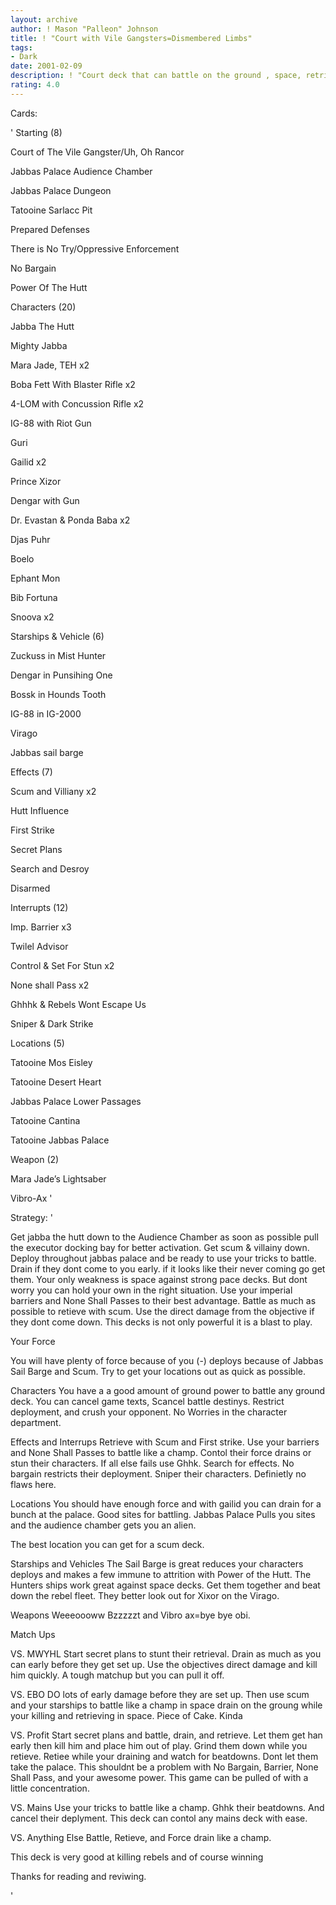 ```yaml
---
layout: archive
author: ! Mason "Palleon" Johnson
title: ! "Court with Vile Gangsters=Dismembered Limbs"
tags:
- Dark
date: 2001-02-09
description: ! "Court deck that can battle on the ground , space, retrieve, and drain."
rating: 4.0
---
```

Cards: 

' 
Starting (8)


Court of The Vile Gangster/Uh, Oh Rancor


Jabbas Palace Audience Chamber

Jabbas Palace Dungeon

Tatooine Sarlacc Pit

Prepared Defenses

There is No Try/Oppressive Enforcement

No Bargain

Power Of The Hutt


Characters (20)


Jabba The Hutt

Mighty Jabba

Mara Jade, TEH x2

Boba Fett With Blaster Rifle x2

4-LOM with Concussion Rifle x2

IG-88 with Riot Gun

Guri

Gailid x2

Prince Xizor

Dengar with Gun 

Dr. Evastan & Ponda Baba x2

Djas Puhr

Boelo

Ephant Mon

Bib Fortuna

Snoova x2


Starships & Vehicle (6)


Zuckuss in Mist Hunter

Dengar in Punsihing One

Bossk in Hounds Tooth

IG-88 in IG-2000

Virago

Jabbas sail barge


Effects (7)


Scum and Villiany x2

Hutt Influence

First Strike

Secret Plans

Search and Desroy

Disarmed


Interrupts (12)


Imp. Barrier x3

Twilel Advisor

Control & Set For Stun x2

None shall Pass x2

Ghhhk & Rebels Wont Escape Us

Sniper & Dark Strike 


Locations (5)


Tatooine Mos Eisley 

Tatooine Desert Heart

Jabbas Palace Lower Passages

Tatooine Cantina

Tatooine Jabbas Palace


Weapon (2)


Mara Jade’s Lightsaber

Vibro-Ax   '

Strategy: '

Get jabba the hutt down to the Audience Chamber as soon as possible pull the executor docking bay for better activation. Get scum & villainy down. Deploy throughout jabbas palace and be ready to use your tricks to battle. Drain if they dont come to you early. if it looks like their never coming go get them. Your only weakness is space against strong pace decks. But dont worry you can hold your own in the right situation. Use your imperial barriers and None Shall Passes to their best advantage. Battle as much as possible to retieve with scum. Use the direct damage from the objective if they dont come down. This decks is not only powerful it is a blast to play.


Your Force

You will have plenty of force because of you (-) deploys because of Jabbas Sail Barge and Scum. Try to get your locations out as quick as possible.


Characters You have a a good amount of ground power to battle any ground deck. You can cancel game texts, Scancel battle destinys. Restrict deployment, and crush your opponent. No Worries in the character department.


Effects and Interrups Retrieve with Scum and First strike. Use your barriers and None Shall Passes to battle like a champ. Contol their force drains or stun their characters. If all else fails use Ghhk. Search for effects. No bargain restricts their deployment. Sniper their characters. Definietly no flaws here.


Locations You should have enough force and with gailid you can drain for a bunch at the palace. Good sites for battling. Jabbas Palace Pulls you sites and the audience chamber gets you an alien.

The best location you can get for a scum deck.


Starships and Vehicles The Sail Barge is great reduces your characters deploys and makes a few immune to attrition with Power of the Hutt. The Hunters ships work great against space decks. Get them together and beat down the rebel fleet. They better look out for Xixor on the Virago.


Weapons Weeeoooww Bzzzzzt and Vibro ax=bye bye obi.


Match Ups


VS. MWYHL Start secret plans to stunt their retrieval. Drain as much as you can early before they get set up. Use the objectives direct damage and kill him quickly. A tough matchup but you can pull it off.


VS. EBO DO lots of early damage before they are set up. Then use scum and your starships to battle like a champ in space drain on the groung while your killing and retrieving in space. Piece of Cake. Kinda


VS. Profit Start secret plans and battle, drain, and retrieve. Let them get han early then kill him and place him out of play. Grind them down while you retieve. Retiee while your draining and watch for beatdowns. Dont let them take the palace. This shouldnt be a problem with No Bargain, Barrier, None Shall Pass, and your awesome power. This game can be pulled of with a little concentration.


VS. Mains Use your tricks to battle like a champ. Ghhk their beatdowns. And cancel their deplyment. This deck can contol any mains deck with ease.


VS. Anything Else Battle, Retieve, and Force drain like a champ.


This deck is very good at killing rebels and of course winning


Thanks for reading and reviwing. 

'